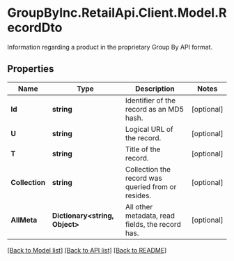 # GroupByInc.RetailApi.Client.Model.RecordDto
Information regarding a product in the proprietary Group By API format.

## Properties

Name | Type | Description | Notes
------------ | ------------- | ------------- | -------------
**Id** | **string** | Identifier of the record as an MD5 hash. | [optional] 
**U** | **string** | Logical URL of the record. | [optional] 
**T** | **string** | Title of the record. | [optional] 
**Collection** | **string** | Collection the record was queried from or resides. | [optional] 
**AllMeta** | **Dictionary&lt;string, Object&gt;** | All other metadata, read fields, the record has. | [optional] 

[[Back to Model list]](../README.md#documentation-for-models) [[Back to API list]](../README.md#documentation-for-api-endpoints) [[Back to README]](../README.md)

